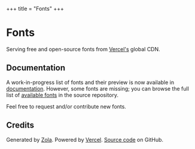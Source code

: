 +++
title = "Fonts"
+++

# Fonts

Serving free and open-source fonts from [Vercel's][V] global CDN.


## Documentation

A work-in-progress list of fonts and their preview is now available in
[documentation][D]. However, some fonts are missing; you can browse the full
list of [available fonts][F] in the source repository.

Feel free to request and/or contribute new fonts.


## Credits

Generated by [Zola][Z]. Powered by [Vercel][V]. [Source code][S] on GitHub.

[D]: /docs
[V]: https://vercel.com
[Z]: https://getzola.org
[S]: https://github.com/vednoc/fonts
[F]: https://github.com/vednoc/fonts/tree/main/static/to
